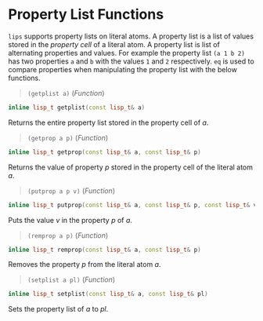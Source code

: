 # Property List Functions

`lips` supports property lists on literal atoms. A property list is a list
of values stored in the _property cell_ of a literal atom. A property list
is list of alternating properties and values. For example the property list
`(a 1 b 2)` has two properties `a` and `b` with the values `1` and `2`
respectively. `eq` is used to compare properties when manipulating the
property list with the below functions.

> `(getplist a)` (_Function_)

```cpp
inline lisp_t getplist(const lisp_t& a)
```

Returns the entire property list stored in the property cell of _a_.

> `(getprop a p)` (_Function_)

```cpp
inline lisp_t getprop(const lisp_t& a, const lisp_t& p)
```

Returns the value of property _p_ stored in the property cell of the
literal atom _a_.

> `(putprop a p v)` (_Function_)

```cpp
inline lisp_t putprop(const lisp_t& a, const lisp_t& p, const lisp_t& v)
```

Puts the value _v_ in the property _p_ of _a_.

> `(remprop a p)` (_Function_)

```cpp
inline lisp_t remprop(const lisp_t& a, const lisp_t& p)
```

Removes the property _p_ from the literal atom _a_.

> `(setplist a pl)` (_Function_)

```cpp
inline lisp_t setplist(const lisp_t& a, const lisp_t& pl)
```

Sets the property list of _a_ to _pl_.
